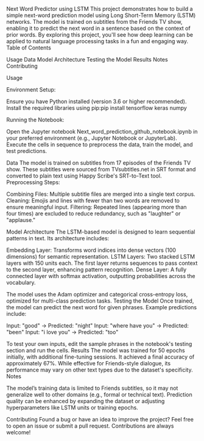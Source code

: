 Next Word Predictor using LSTM
This project demonstrates how to build a simple next-word prediction model using Long Short-Term Memory (LSTM) networks. The model is trained on subtitles from the Friends TV show, enabling it to predict the next word in a sentence based on the context of prior words. By exploring this project, you'll see how deep learning can be applied to natural language processing tasks in a fun and engaging way.
Table of Contents

Usage
Data
Model Architecture
Testing the Model
Results
Notes
Contributing

Usage

Environment Setup:

Ensure you have Python installed (version 3.6 or higher recommended).
Install the required libraries using pip:pip install tensorflow keras numpy




Running the Notebook:

Open the Jupyter notebook Next_word_prediction_github_notebook.ipynb in your preferred environment (e.g., Jupyter Notebook or JupyterLab).
Execute the cells in sequence to preprocess the data, train the model, and test predictions.



Data
The model is trained on subtitles from 17 episodes of the Friends TV show. These subtitles were sourced from TVsubtitles.net in SRT format and converted to plain text using Happy Scribe's SRT-to-Text tool.
Preprocessing Steps:

Combining Files: Multiple subtitle files are merged into a single text corpus.
Cleaning: Emojis and lines with fewer than two words are removed to ensure meaningful input.
Filtering: Repeated lines (appearing more than four times) are excluded to reduce redundancy, such as "laughter" or "applause."

Model Architecture
The LSTM-based model is designed to learn sequential patterns in text. Its architecture includes:

Embedding Layer: Transforms word indices into dense vectors (100 dimensions) for semantic representation.
LSTM Layers: Two stacked LSTM layers with 150 units each. The first layer returns sequences to pass context to the second layer, enhancing pattern recognition.
Dense Layer: A fully connected layer with softmax activation, outputting probabilities across the vocabulary.

The model uses the Adam optimizer and categorical cross-entropy loss, optimized for multi-class prediction tasks.
Testing the Model
Once trained, the model can predict the next word for given phrases. Example predictions include:

Input: "good" → Predicted: "night"
Input: "where have you" → Predicted: "been"
Input: "i love you" → Predicted: "too"

To test your own inputs, edit the sample phrases in the notebook's testing section and run the cells.
Results
The model was trained for 50 epochs initially, with additional fine-tuning sessions. It achieved a final accuracy of approximately 67%. While effective for Friends-style dialogue, its performance may vary on other text types due to the dataset's specificity.
Notes

The model’s training data is limited to Friends subtitles, so it may not generalize well to other domains (e.g., formal or technical text).
Prediction quality can be enhanced by expanding the dataset or adjusting hyperparameters like LSTM units or training epochs.

Contributing
Found a bug or have an idea to improve the project? Feel free to open an issue or submit a pull request. Contributions are always welcome!
